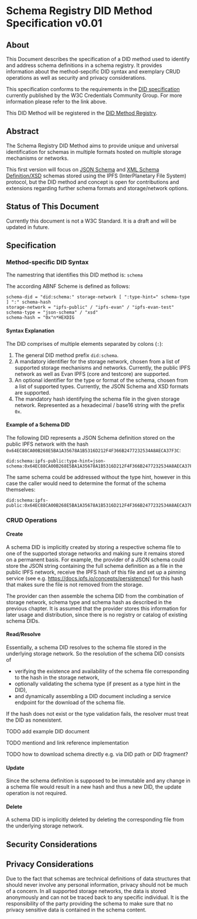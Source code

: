 # Schema Registry DID Method Specification v0.01
## About

This Document describes the specification of a DID method used to identify and address schema definitions in a schema registry. It provides information about the method-sepcific DID syntax and exemplary CRUD operations as well as security and privacy considerations.

This specification conforms to the requirements in the [DID specification](https://w3c.github.io/did-core/) currently published by the W3C Credentials Community Group. For more information please refer to the link above. 

This DID Method will be registered in the [DID Method Registry](https://w3c-ccg.github.io/did-method-registry/#the-registry).

## Abstract

The Schema Registry DID Method aims to provide unique and universal identification for schemas in multiple formats hosted on multiple storage mechanisms or networks.

This first version will focus on [JSON Schema](https://json-schema.org/) and [XML Schema Definition/XSD](https://www.w3.org/TR/xmlschema11-1/) schemas stored using the IPFS (InterPlanetary File System) protocol, but the DID method and concept is open for contributions and extensions regarding further schema formats and storage/network options.

## Status of This Document

Currently this document is not a W3C Standard. It is a draft and will be updated in future.


## Specification
### Method-specific DID Syntax
The namestring that identifies this DID method is: ```schema```

The according ABNF Scheme is defined as follows: 
````
schema-did = "did:schema:" storage-network [ ":type-hint=" schema-type ] ":" schema-hash 
storage-network = "ipfs-public" / "ipfs-evan" / "ipfs-evan-test"
schema-type = "json-schema" / "xsd"
schema-hash = "0x"n*HEXDIG
````

#### Syntax Explanation

The DID comprises of multiple elements separated by colons (`:`):

1. The general DID method prefix `did:schema`.
1. A mandatory identifier for the storage network, chosen from a list of supported storage mechanisms and networks. Currently, the public IPFS network as well as Evan IPFS (core and testcore) are supported.
1. An optional identifier for the type or format of the schema, chosen from a list of supported types. Currently, the JSON Schema and XSD formats are supported.
1. The mandatory hash identifying the schema file in the given storage network. Represented as a hexadecimal / base16 string with the prefix `0x`.

#### Example of a Schema DID

The following DID represents a JSON Schema definition stored on the public IPFS network with the hash `0x64EC88CA00B268E5BA1A35678A1B5316D212F4F366B2477232534A8AECA37F3C`:

````
did:schema:ipfs-public:type-hint=json-schema:0x64EC88CA00B268E5BA1A35678A1B5316D212F4F366B2477232534A8AECA37F3C
````

The same schema could be addressed without the type hint, however in this case the caller would need to determine the format of the schema themselves:

````
did:schema:ipfs-public:0x64EC88CA00B268E5BA1A35678A1B5316D212F4F366B2477232534A8AECA37F3C
````

### CRUD Operations
#### Create

A schema DID is implicitly created by storing a respective schema file to one of the supported storage networks and making sure it remains stored on a permanent basis. For example, the provider of a JSON schema could store the JSON string containing the full schema definition as a file in the public IPFS network, receive the IPFS hash of this file and set up a pinning service (see e.g. https://docs.ipfs.io/concepts/persistence/) for this hash that makes sure the file is not removed from the storage.

The provider can then assemble the schema DID from the combination of storage network, schema type and schema hash as described in the previous chapter. It is assumed that the provider stores this information for later usage and distribution, since there is no registry or catalog of existing schema DIDs.

#### Read/Resolve

Essentially, a schema DID resolves to the schema file stored in the underlying storage network. So the resolution of the schema DID consists of

* verifying the existence and availability of the schema file corresponding to the hash in the storage network,
* optionally validating the schema type (if present as a type hint in the DID),
* and dynamically assembling a DID document including a service endpoint for the download of the schema file.

If the hash does not exist or the type validation fails, the resolver must treat the DID as nonexistent.

TODO add example DID document

TODO mentiond and link reference implementation

TODO how to download schema directly e.g. via DID path or DID fragment? 

#### Update

Since the schema definition is supposed to be immutable and any change in a schema file would result in a new hash and thus a new DID, the update operation is not required.

#### Delete

A schema DID is implicitly deleted by deleting the corresponding file from the underlying storage network.

## Security Considerations

## Privacy Considerations

Due to the fact that schemas are technical definitions of data structures that should never involve any personal information, privacy should not be much of a concern. In all supported storage networks, the data is stored anonymously and can not be traced back to any specific individual. It is the responsibility of the party providing the schema to make sure that no privacy sensitive data is contained in the schema content.
